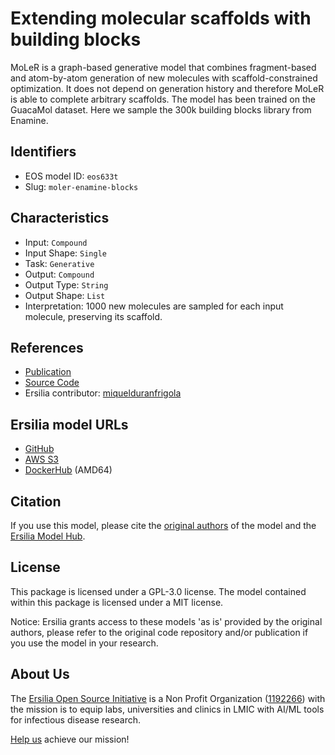 # Extending molecular scaffolds with building blocks

MoLeR is a graph-based generative model that combines fragment-based and atom-by-atom generation of new molecules with scaffold-constrained optimization. It does not depend on generation history and therefore MoLeR is able to complete arbitrary scaffolds. The model has been trained on the GuacaMol dataset. Here we sample the 300k building blocks library from Enamine.

## Identifiers

* EOS model ID: `eos633t`
* Slug: `moler-enamine-blocks`

## Characteristics

* Input: `Compound`
* Input Shape: `Single`
* Task: `Generative`
* Output: `Compound`
* Output Type: `String`
* Output Shape: `List`
* Interpretation: 1000 new molecules are sampled for each input molecule, preserving its scaffold. 

## References

* [Publication](https://arxiv.org/abs/2103.03864)
* [Source Code](https://github.com/microsoft/molecule-generation)
* Ersilia contributor: [miquelduranfrigola](https://github.com/miquelduranfrigola)

## Ersilia model URLs
* [GitHub](https://github.com/ersilia-os/eos633t)
* [AWS S3](https://ersilia-models-zipped.s3.eu-central-1.amazonaws.com/eos633t.zip)
* [DockerHub](https://hub.docker.com/r/ersiliaos/eos633t) (AMD64)

## Citation

If you use this model, please cite the [original authors](https://arxiv.org/abs/2103.03864) of the model and the [Ersilia Model Hub](https://github.com/ersilia-os/ersilia/blob/master/CITATION.cff).

## License

This package is licensed under a GPL-3.0 license. The model contained within this package is licensed under a MIT license.

Notice: Ersilia grants access to these models 'as is' provided by the original authors, please refer to the original code repository and/or publication if you use the model in your research.

## About Us

The [Ersilia Open Source Initiative](https://ersilia.io) is a Non Profit Organization ([1192266](https://register-of-charities.charitycommission.gov.uk/charity-search/-/charity-details/5170657/full-print)) with the mission is to equip labs, universities and clinics in LMIC with AI/ML tools for infectious disease research.

[Help us](https://www.ersilia.io/donate) achieve our mission!